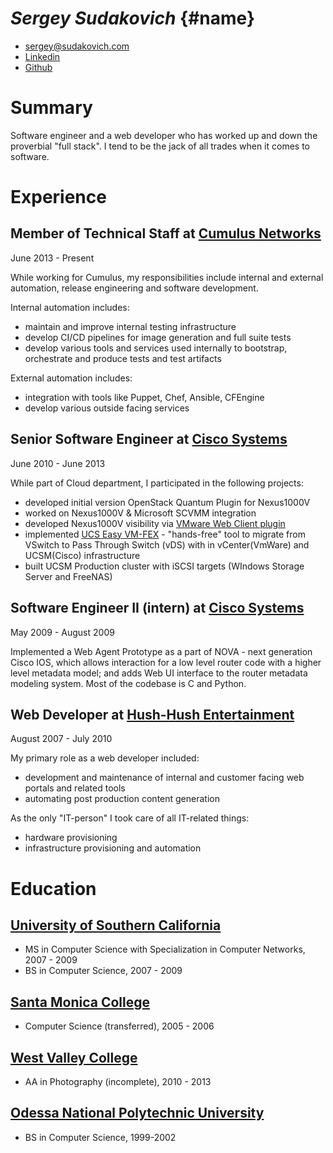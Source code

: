 # _**Sergey Sudakovich**_ {#name}


* [sergey@sudakovich.com][personal email] 
* [Linkedin][personal linkedin]
* [Github][personal github]

# Summary

  Software engineer and a web developer who has worked up and down the proverbial "full stack".
  I tend to be the jack of all trades when it comes to software.

# Experience

##  Member of Technical Staff at [Cumulus Networks][employer cumulus]

  June 2013 - Present

  While working for Cumulus, my responsibilities include internal and external automation, release engineering and software development.

  Internal automation includes:

  * maintain and improve internal testing infrastructure
  * develop CI/CD pipelines for image generation and full suite tests
  * develop various tools and services used internally to bootstrap, orchestrate and produce tests and test artifacts

  External automation includes:

  * integration with tools like Puppet, Chef, Ansible, CFEngine
  * develop various outside facing services

##  Senior Software Engineer at [Cisco Systems][employer cisco] 

  June 2010 - June 2013

  While part of Cloud department, I participated in the following projects:
  
  * developed initial version OpenStack Quantum Plugin for Nexus1000V
  * worked on Nexus1000V & Microsoft SCVMM integration
  * developed Nexus1000V visibility via [VMware Web Client plugin][video vmwarewebclientplugin]
  * implemented [UCS Easy VM-FEX][video easyvmfex] - "hands-free" tool to migrate 
    from VSwitch to Pass Through Switch (vDS) with in vCenter(VmWare) and UCSM(Cisco) infrastructure
  * built UCSM Production cluster with iSCSI targets (WIndows Storage Server and FreeNAS)


## Software Engineer II (intern) at [Cisco Systems][employer cisco] 

  May 2009 - August 2009

  Implemented a Web Agent Prototype as a part of NOVA - next generation Cisco IOS, 
  which allows interaction for a low level router code with a higher level 
  metadata model; and adds Web UI interface to the router metadata modeling 
  system. Most of the codebase is C and Python.

## Web Developer at [Hush-Hush Entertainment][employer hushhushent]

  August 2007 - July 2010

  My primary role as a web developer included:
  
  * development and maintenance of internal and customer facing web portals and related tools
  * automating post production content generation


  As the only "IT-person" I took care of all IT-related things:

  * hardware provisioning
  * infrastructure provisioning and automation


# Education
## [University of Southern California][education usc]
* MS in Computer Science with Specialization in Computer Networks, 2007 - 2009
* BS in Computer Science, 2007 - 2009

## [Santa Monica College][education smc]
* Computer Science (transferred), 2005 - 2006

## [West Valley College][education westvalley]
* AA in Photography (incomplete), 2010 - 2013

## [Odessa National Polytechnic University][education opu]
* BS in Computer Science, 1999-2002


[personal email]: mailto:sergey@sudakovich.com "Email address"
[personal linkedin]: https://www.linkedin.com/in/sergeysudakovich/ "Linkedin"
[personal github]: https://github.com/sergeyhush "Github"

[employer cumulus]: https://cumulusnetworks.com "Cumulus Networks"
[employer cisco]: https://cisco.com "Cisco Systems"
[employer hushhushent]: https://www.linkedin.com/company/8259494/ "Hush-Hush Entertainment"

[video vmwarewebclientplugin]: http://www.youtube.com/watch?v=V_cevCWcuQs "VMware Web Client Plugin"
[video easyvmfex]: http://www.youtube.com/watch?v=0aAuj80cNvg "USC Easy VM-FEX"

[education usc]: https://viterbischool.usc.edu/ "USC Viterbi School of Engineering"
[education smc]: http://smc.edu "Santa Monica College"
[education westvalley]: http://westvalley.edu "West Valley College"
[education opu]: http://opu.ua "Odessa National Polytechnic University"
